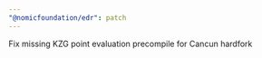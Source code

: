 ```yaml
---
"@nomicfoundation/edr": patch
---
```


Fix missing KZG point evaluation precompile for Cancun hardfork
